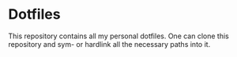 # Dotfiles

This repository contains all my personal dotfiles. One can clone this repository and sym- or hardlink all the necessary paths into it.
